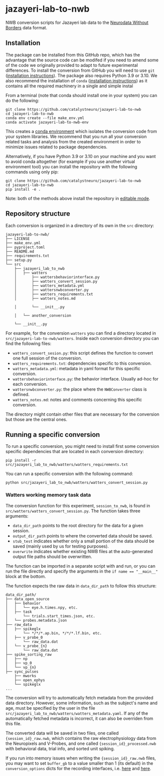# jazayeri-lab-to-nwb
NWB conversion scripts for Jazayeri lab data to the [Neurodata Without Borders](https://nwb-overview.readthedocs.io/) data format.


## Installation
The package can be installed from this GitHub repo, which has the advantage that the source code can be modifed if you need to amend some of the code we originally provided to adapt to future experimental differences. To install the conversion from GitHub you will need to use `git` ([installation instructions](https://github.com/git-guides/install-git)). The package also requires Python 3.9 or 3.10. We also recommend the installation of `conda` ([installation instructions](https://docs.conda.io/en/latest/miniconda.html)) as it contains all the required machinery in a single and simple instal

From a terminal (note that conda should install one in your system) you can do the following:

```
git clone https://github.com/catalystneuro/jazayeri-lab-to-nwb
cd jazayeri-lab-to-nwb
conda env create --file make_env.yml
conda activate jazayeri-lab-to-nwb-env
```

This creates a [conda environment](https://docs.conda.io/projects/conda/en/latest/user-guide/concepts/environments.html) which isolates the conversion code from your system libraries.  We recommend that you run all your conversion related tasks and analysis from the created environment in order to minimize issues related to package dependencies.

Alternatively, if you have Python 3.9 or 3.10 on your machine and you want to avoid conda altogether (for example if you use another virtual environment tool) you can install the repository with the following commands using only pip:

```
git clone https://github.com/catalystneuro/jazayeri-lab-to-nwb
cd jazayeri-lab-to-nwb
pip install -e .
```

Note:
both of the methods above install the repository in [editable mode](https://pip.pypa.io/en/stable/cli/pip_install/#editable-installs).

## Repository structure
Each conversion is organized in a directory of its own in the `src` directory:

    jazayeri-lab-to-nwb/
    ├── LICENSE
    ├── make_env.yml
    ├── pyproject.toml
    ├── README.md
    ├── requirements.txt
    ├── setup.py
    └── src
        ├── jazayeri_lab_to_nwb
        │   ├── watters
        │       ├── wattersbehaviorinterface.py
        │       ├── watters_convert_session.py
        │       ├── watters_metadata.yml
        │       ├── wattersnwbconverter.py
        │       ├── watters_requirements.txt
        │       ├── watters_notes.md

        │       └── __init__.py

        │   └── another_conversion

        └── __init__.py

 For example, for the conversion `watters` you can find a directory located in `src/jazayeri-lab-to-nwb/watters`. Inside each conversion directory you can find the following files:

* `watters_convert_sesion.py`: this script defines the function to convert one full session of the conversion.
* `watters_requirements.txt`: dependencies specific to this conversion.
* `watters_metadata.yml`: metadata in yaml format for this specific conversion.
* `wattersbehaviorinterface.py`: the behavior interface. Usually ad-hoc for each conversion.
* `wattersnwbconverter.py`: the place where the `NWBConverter` class is defined.
* `watters_notes.md`: notes and comments concerning this specific conversion.

The directory might contain other files that are necessary for the conversion but those are the central ones.


## Running a specific conversion
To run a specific conversion, you might need to install first some conversion specific dependencies that are located in each conversion directory:
```
pip install -r src/jazayeri_lab_to_nwb/watters/watters_requirements.txt
```

You can run a specific conversion with the following command:
```
python src/jazayeri_lab_to_nwb/watters/watters_convert_session.py
```

### Watters working memory task data
The conversion function for this experiment, `session_to_nwb`, is found in `src/watters/watters_convert_session.py`. The function takes three arguments:
* `data_dir_path` points to the root directory for the data for a given session.
* `output_dir_path` points to where the converted data should be saved.
* `stub_test` indicates whether only a small portion of the data should be saved (mainly used by us for testing purposes).
* `overwrite` indicates whether existing NWB files at the auto-generated output file paths should be overwritten.

The function can be imported in a separate script with and run, or you can run the file directly and specify the arguments in the `if name == "__main__"` block at the bottom.

The function expects the raw data in `data_dir_path` to follow this structure:

    data_dir_path/
    ├── data_open_source
    │   ├── behavior
    │   │   └── eye.h.times.npy, etc.
    │   ├── task
    │       └── trials.start_times.json, etc.
    │   └── probes.metadata.json
    ├── raw_data
    │   ├── spikeglx
    │       └── */*/*.ap.bin, */*/*.lf.bin, etc.
    │   ├── v_probe_0
    │       └── raw_data.dat
    │   └── v_probe_{n}
    │       └── raw_data.dat
    ├── spike_sorting_raw
    │   ├── np
    │   ├── vp_0
    │   └── vp_{n}
    ├── sync_pulses
        ├── mworks
        ├── open_ephys
        └── spikeglx
    ...

The conversion will try to automatically fetch metadata from the provided data directory. However, some information, such as the subject's name and age, must be specified by the user in the file `src/jazayeri_lab_to_nwb/watters/watters_metadata.yaml`. If any of the automatically fetched metadata is incorrect, it can also be overriden from this file.

The converted data will be saved in two files, one called `{session_id}_raw.nwb`, which contains the raw electrophysiology data from the Neuropixels and V-Probes, and one called `{session_id}_processed.nwb` with behavioral data, trial info, and sorted unit spiking.

If you run into memory issues when writing the `{session_id}_raw.nwb` files, you may want to set `buffer_gb` to a value smaller than 1 (its default) in the `conversion_options` dicts for the recording interfaces, i.e. [here](https://github.com/catalystneuro/jazayeri-lab-to-nwb/blob/vprobe_dev/src/jazayeri_lab_to_nwb/watters/watters_convert_session.py#L49) and [here](https://github.com/catalystneuro/jazayeri-lab-to-nwb/blob/vprobe_dev/src/jazayeri_lab_to_nwb/watters/watters_convert_session.py#L71).
